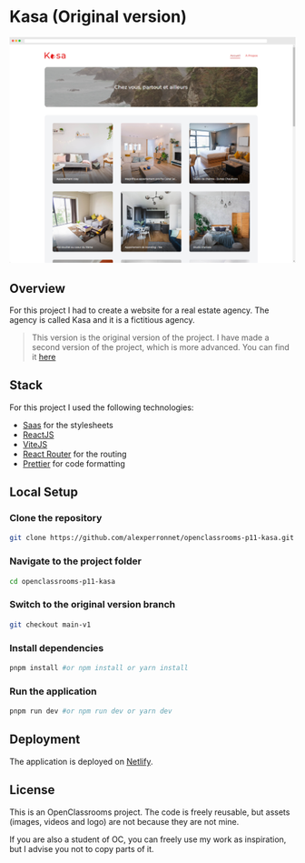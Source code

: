 # Kasa (Original version)

![Preview](doc/preview.png)

## Overview

For this project I had to create a website for a real estate agency. The agency is called Kasa and it is a fictitious agency.

> This version is the original version of the project. I have made a second version of the project, which is more advanced. You can find it [here](https://github.com/alexperronnet/openclassrooms-p11-kasa)

## Stack

For this project I used the following technologies:

- [Saas](https://sass-lang.com/) for the stylesheets
- [ReactJS](https://reactjs.org/)
- [ViteJS](https://vitejs.dev/)
- [React Router](https://reactrouter.com/) for the routing
- [Prettier](https://prettier.io/) for code formatting

## Local Setup

### Clone the repository

```bash
git clone https://github.com/alexperronnet/openclassrooms-p11-kasa.git
```

### Navigate to the project folder

```bash
cd openclassrooms-p11-kasa
```

### Switch to the original version branch

```bash
git checkout main-v1
```

### Install dependencies

```bash
pnpm install #or npm install or yarn install
```

### Run the application

```bash
pnpm run dev #or npm run dev or yarn dev
```

## Deployment

The application is deployed on [Netlify](https://www.netlify.com/).

## License

This is an OpenClassrooms project. The code is freely reusable, but assets (images, videos and logo) are not because they are not mine.

If you are also a student of OC, you can freely use my work as inspiration, but I advise you not to copy parts of it.
